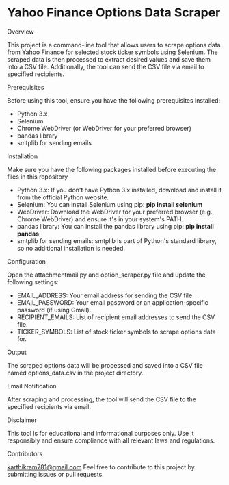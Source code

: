 <h1>Yahoo Finance Options Data Scraper </h1>

</h3>Overview </h3>

This project is a command-line tool that allows users to scrape options data from Yahoo Finance for selected stock ticker symbols using Selenium. The scraped data is then processed to extract desired values and save them into a CSV file. Additionally, the tool can send the CSV file via email to specified recipients.

</h3>Prerequisites </h3>
  
Before using this tool, ensure you have the following prerequisites installed:              

- Python 3.x
- Selenium
- Chrome WebDriver (or WebDriver for your preferred browser)
- pandas library
- smtplib for sending emails

</h3>Installation </h3>

Make sure you have the following packages installed before executing the files in this repository

- Python 3.x: If you don't have Python 3.x installed, download and install it from the official Python website.
- Selenium: You can install Selenium using pip:
  **pip install selenium**
- WebDriver: Download the WebDriver for your preferred browser (e.g., Chrome WebDriver) and ensure it's in your system's PATH. 
- pandas library: You can install the pandas library using pip:
**pip install pandas**
- smtplib for sending emails: smtplib is part of Python's standard library, so no additional installation is needed.

</h3>Configuration </h3>

Open the attachmentmail.py and option_scraper.py file and update the following settings:

- EMAIL_ADDRESS: Your email address for sending the CSV file.
- EMAIL_PASSWORD: Your email password or an application-specific password (if using Gmail).
- RECIPIENT_EMAILS: List of recipient email addresses to send the CSV file.
- TICKER_SYMBOLS: List of stock ticker symbols to scrape options data for.

</h3>Output </h3>
 
The scraped options data will be processed and saved into a CSV file named options_data.csv in the project directory.

</h3>Email Notification </h3>
 
After scraping and processing, the tool will send the CSV file to the specified recipients via email.

</h3>Disclaimer </h3>
 
This tool is for educational and informational purposes only. Use it responsibly and ensure compliance with all relevant laws and regulations.

</h3>Contributors </h3>
 
karthikram781@gmail.com
Feel free to contribute to this project by submitting issues or pull requests.
